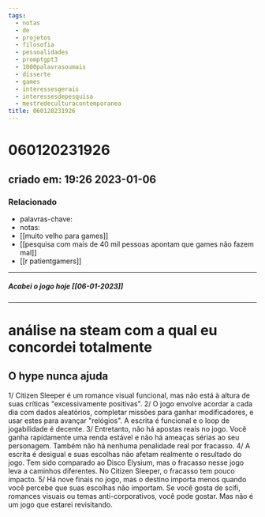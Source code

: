 ```yaml
---
tags:
  - notas
  - de
  - projetos
  - filosofia
  - pessoalidades
  - promptgpt3
  - 1000palavrasoumais
  - disserte
  - games
  - interessesgerais
  - interessesdepesquisa
  - mestredeculturacontemporanea
title: 060120231926
---
```

# 060120231926
## criado em: 19:26 2023-01-06

### Relacionado
- palavras-chave: 
- notas: 
- [[muito velho para games]]
- [[pesquisa com mais de 40 mil pessoas apontam que games não fazem mal]]
- [[r patientgamers]]

---
##### Acabei o jogo hoje [[06-01-2023]]
---
# análise na steam com a qual eu concordei totalmente
## O hype nunca ajuda

1/ Citizen Sleeper é um romance visual funcional, mas não está à altura de suas críticas "excessivamente positivas". 
2/ O jogo envolve acordar a cada dia com dados aleatórios, completar missões para ganhar modificadores, e usar estes para avançar "relógios". A escrita é funcional e o loop de jogabilidade é decente. 
3/ Entretanto, não há apostas reais no jogo. Você ganha rapidamente uma renda estável e não há ameaças sérias ao seu personagem. Também não há nenhuma penalidade real por fracasso.
4/ A escrita é desigual e suas escolhas não afetam realmente o resultado do jogo. Tem sido comparado ao Disco Elysium, mas o fracasso nesse jogo leva a caminhos diferentes. No Citizen Sleeper, o fracasso tem pouco impacto. 
5/ Há nove finais no jogo, mas o destino importa menos quando você percebe que suas escolhas não importam. Se você gosta de scifi, romances visuais ou temas anti-corporativos, você pode gostar. Mas não é um jogo que estarei revisitando.
